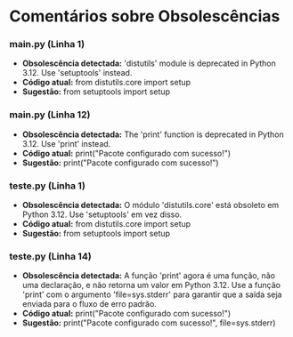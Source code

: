 # Comentários sobre Obsolescências

### main.py (Linha 1)
- **Obsolescência detectada:** 'distutils' module is deprecated in Python 3.12. Use 'setuptools' instead.
- **Código atual:** from distutils.core import setup
- **Sugestão:** from setuptools import setup


### main.py (Linha 12)
- **Obsolescência detectada:** The 'print' function is deprecated in Python 3.12. Use 'print' instead.
- **Código atual:**     print("Pacote configurado com sucesso!")
- **Sugestão:**     print("Pacote configurado com sucesso!")


### teste.py (Linha 1)
- **Obsolescência detectada:** O módulo 'distutils.core' está obsoleto em Python 3.12. Use 'setuptools' em vez disso.
- **Código atual:** from distutils.core import setup
- **Sugestão:** from setuptools import setup


### teste.py (Linha 14)
- **Obsolescência detectada:** A função 'print' agora é uma função, não uma declaração, e não retorna um valor em Python 3.12. Use a função 'print' com o argumento 'file=sys.stderr' para garantir que a saída seja enviada para o fluxo de erro padrão.
- **Código atual:** print("Pacote configurado com sucesso!")
- **Sugestão:** print("Pacote configurado com sucesso!", file=sys.stderr)

